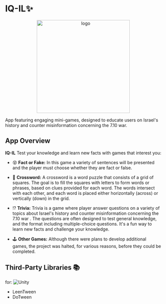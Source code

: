 # IQ-IL✨

<p align="center">
<img width="300px" alt="logo" src="https://github.com/user-attachments/assets/0d9c5764-532c-455f-931f-93d0bb6781c3"/>
</p>

App featuring engaging mini-games, designed to educate users on
Israel's history and counter misinformation concerning the 7.10 war.

## App Overview
**IQ-IL** Test your knowledge and learn new facts with games that interest you:

- 😵 **Fact or Fake:** In this game a variety of sentences will be presented and the player must choose whether they are fact or false.
- 🧠 **Crossword:** A crossword is a word puzzle that consists of a grid of squares. The goal is to fill the squares with letters to form words or phrases, based on clues provided for each word. The words intersect with each other, and each word is placed either horizontally (across) or vertically (down) in the grid.
- ⁉️ **Trivia:** Trivia is a game where player answer questions on a variety of topics about Israel's history and counter misinformation concerning the 7.10 war . The questions are often designed to test general knowledge, and the format including multiple-choice questions. It's a fun way to learn new facts and challenge your knowledge.

- 🕹 **Other Games:** Although there were plans to develop additional games, the project was halted, for various reasons, before they could be completed.


## Third-Party Libraries 📚
for: ![Unity](https://img.shields.io/badge/unity-%23000000.svg?style=for-the-badge&logo=unity&logoColor=white)
- LeenTween
- DoTween
